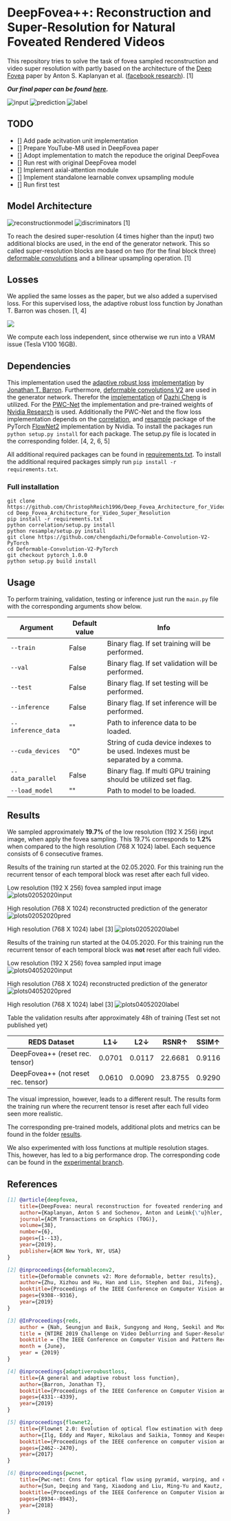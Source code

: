 # DeepFovea++: Reconstruction and Super-Resolution for Natural Foveated Rendered Videos

This repository tries to solve the task of fovea sampled reconstruction and video super resolution with partly based on the
architecture of the [Deep Fovea](https://research.fb.com/wp-content/uploads/2019/11/DeepFovea-Neural-Reconstruction-for-Foveated-Rendering-and-Video-Compression-using-Learned-Statistics-of-Natural-Videos.pdf?) 
paper by Anton S. Kaplanyan et al. ([facebook research](https://research.fb.com/)). [1]

__*Our final paper can be found [here](DeepFovea++%20paper/DeepFovea++.pdf).*__

![input](images/input.png)
![prediction](images/prediction.png)
![label](images/label.png)

## TODO

- [] Add pade acitvation unit implementation
- [] Prepare YouTube-M8 used in DeepFovea paper
- [] Adopt implementation to match the repoduce the original DeepFovea
- [] Run rest with original DeepFovea model
- [] Implement axial-attention module
- [] Implement standalone learnable convex upsampling module
- [] Run first test

## Model Architecture
![reconstructionmodel](images/reconstruction_model.png)
![discriminators](images/discriminators.png)
[1]

To reach the desired super-resolution (4 times higher than the input) two additional blocks are used, in the end of the 
generator network. This so called super-resolution blocks are based on two (for the final block three) 
[deformable convolutions](https://arxiv.org/abs/1811.11168) and a bilinear upsampling operation. [1]

## Losses

We applied the same losses as the paper, but we also added a supervised loss. For this supervised loss, the adaptive 
robust loss function by Jonathan T. Barron was chosen. [1, 4]

<img src="https://render.githubusercontent.com/render/math?math=L_{G}=w_{sv}\cdot L_{sv} %2B w_{LPIPS}\cdot L_{LPIPS} %2B w_{flow}\cdot L_{flow} %2B w_{adv}\cdot L_{adv} %2B w_{adv, fft}\cdot L_{adv, fft}">

We compute each loss independent, since otherwise we run into a VRAM issue (Tesla V100 16GB).

## Dependencies

This implementation used the [adaptive robust loss](https://arxiv.org/abs/1701.03077) 
[implementation](https://github.com/jonbarron/robust_loss_pytorch) 
by [Jonathan T. Barron](https://github.com/jonbarron/robust_loss_pytorch). Furthermore, 
[deformable convolutions V2](https://arxiv.org/abs/1811.11168) are used in the generator network. 
Therefor the [implementation](https://github.com/chengdazhi/Deformable-Convolution-V2-PyTorch/tree/pytorch_1.0.0) 
of [Dazhi Cheng](https://github.com/chengdazhi) is utilized.
For the [PWC-Net](https://github.com/NVlabs/PWC-Net/tree/master/PyTorch) 
the implementation and pre-trained weights of [Nvidia Research](https://github.com/NVlabs) is used. 
Additionally the PWC-Net and the flow loss implementation depends on the 
[correlation](https://github.com/NVIDIA/flownet2-pytorch/tree/master/networks/correlation_package), and 
[resample](https://github.com/NVIDIA/flownet2-pytorch/tree/master/networks/resample2d_package) package 
of the PyTorch [FlowNet2](https://github.com/NVIDIA/flownet2-pytorch/tree/master/networks) 
implementation by Nvidia. To install the packages run `python setup.py install` for each package. The setup.py file
is located in the corresponding folder. [4, 2, 6, 5]

All additional required packages can be found in [requirements.txt](requirements.txt).
To install the additional required packages simply run `pip install -r requirements.txt`.

### Full installation

```shell script
git clone https://github.com/ChristophReich1996/Deep_Fovea_Architecture_for_Video_Super_Resolution
cd Deep_Fovea_Architecture_for_Video_Super_Resolution
pip install -r requirements.txt
python correlation/setup.py install
python resample/setup.py install
git clone https://github.com/chengdazhi/Deformable-Convolution-V2-PyTorch
cd Deformable-Convolution-V2-PyTorch
git checkout pytorch_1.0.0
python setup.py build install
```

## Usage

To perform training, validation, testing or inference just run the `main.py` file with the corresponding arguments show
below.

Argument | Default value | Info
--- | --- | ---
`--train` | False | Binary flag. If set training will be performed.
`--val` | False | Binary flag. If set validation will be performed.
`--test` | False | Binary flag. If set testing will be performed.
`--inference` | False | Binary flag. If set inference will be performed.
`--inference_data` | "" | Path to inference data to be loaded.
`--cuda_devices` | "0" | String of cuda device indexes to be used. Indexes must be separated by a comma.
`--data_parallel` | False | Binary flag. If multi GPU training should be utilized set flag.
`--load_model` | "" | Path to model to be loaded.

## Results

We sampled approximately **19.7%** of the low resolution (192 X 256) input image, when apply the fovea sampling. This 19.7% 
corresponds to **1.2%** when compared to the high resolution (768 X 1024) label. Each sequence consists of 6 consecutive frames.

Results of the training run started at the 02.05.2020. For this training run the recurrent tensor of each temporal block 
was reset after each full video.


Low resolution (192 X 256) fovea sampled input image
![plots02052020input](results/2020-05-02/plots/input_220_2020-05-04%2011_17_59.593499.png)

High resolution (768 X 1024) reconstructed prediction of the generator
![plots02052020pred](results/2020-05-02/plots/prediction_220_2020-05-04%2011_17_55.343509.png)

High resolution (768 X 1024) label [3]
![plots02052020label](results/2020-05-02/plots/label_220_2020-05-04%2011_17_57.695080.png)

Results of the training run started at the 04.05.2020. For this training run the recurrent tensor of each temporal block 
was **not** reset after each full video.


Low resolution (192 X 256) fovea sampled input image
![plots04052020input](results/2020-05-04/plots/input_220_2020-05-06%2009_57_22.436760.png)

High resolution (768 X 1024) reconstructed prediction of the generator
![plots04052020pred](results/2020-05-04/plots/prediction_220_2020-05-06%2009_57_18.378952.png)

High resolution (768 X 1024) label [3]
![plots04052020label](results/2020-05-04/plots/label_220_2020-05-06%2009_57_20.556501.png)

Table the validation results after approximately 48h of training (Test set not published yet)

|REDS Dataset|L1&darr;|L2&darr;|RSNR&uarr;|SSIM&uarr;|
| ------------- |-------------|-------------|-------------|-------------|
|DeepFovea++ (reset rec. tensor)|0.0701|0.0117|22.6681|0.9116|
|DeepFovea++ (not reset rec. tensor)|0.0610|0.0090|23.8755|0.9290|

The visual impression, however, leads to a different result. The results form the training run where the recurrent 
tensor is reset after each full video seen more realistic.

The corresponding pre-trained models, additional plots and metrics can be found in the folder 
[results](results).

We also experimented with loss functions at multiple resolution stages. This, however, has led to a big performance drop. The corresponding code can be found in the [experimental branch](https://github.com/ChristophReich1996/DeepFoveaPP_for_Video_Reconstruction_and_Super_Resolution/tree/Experimental).

## References

```bibtex
[1] @article{deepfovea,
    title={DeepFovea: neural reconstruction for foveated rendering and video compression using learned statistics of natural videos},
    author={Kaplanyan, Anton S and Sochenov, Anton and Leimk{\"u}hler, Thomas and Okunev, Mikhail and Goodall, Todd and Rufo, Gizem},
    journal={ACM Transactions on Graphics (TOG)},
    volume={38},
    number={6},
    pages={1--13},
    year={2019},
    publisher={ACM New York, NY, USA}
}
```

```bibtex
[2] @inproceedings{deformableconv2,
    title={Deformable convnets v2: More deformable, better results},
    author={Zhu, Xizhou and Hu, Han and Lin, Stephen and Dai, Jifeng},
    booktitle={Proceedings of the IEEE Conference on Computer Vision and Pattern Recognition},
    pages={9308--9316},
    year={2019}
}
```

```bibtex
[3] @InProceedings{reds,
    author = {Nah, Seungjun and Baik, Sungyong and Hong, Seokil and Moon, Gyeongsik and Son, Sanghyun and Timofte, Radu and Lee, Kyoung Mu},
    title = {NTIRE 2019 Challenge on Video Deblurring and Super-Resolution: Dataset and Study},
    booktitle = {The IEEE Conference on Computer Vision and Pattern Recognition (CVPR) Workshops},
    month = {June},
    year = {2019}
}
```

```bibtex
[4] @inproceedings{adaptiveroubustloss,
    title={A general and adaptive robust loss function},
    author={Barron, Jonathan T},
    booktitle={Proceedings of the IEEE Conference on Computer Vision and Pattern Recognition},
    pages={4331--4339},
    year={2019}
}
```

```bibtex
[5] @inproceedings{flownet2,
    title={Flownet 2.0: Evolution of optical flow estimation with deep networks},
    author={Ilg, Eddy and Mayer, Nikolaus and Saikia, Tonmoy and Keuper, Margret and Dosovitskiy, Alexey and Brox, Thomas},
    booktitle={Proceedings of the IEEE conference on computer vision and pattern recognition},
    pages={2462--2470},
    year={2017}
}
```

```bibtex
[6] @inproceedings{pwcnet,
    title={Pwc-net: Cnns for optical flow using pyramid, warping, and cost volume},
    author={Sun, Deqing and Yang, Xiaodong and Liu, Ming-Yu and Kautz, Jan},
    booktitle={Proceedings of the IEEE Conference on Computer Vision and Pattern Recognition},
    pages={8934--8943},
    year={2018}
}
```
